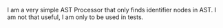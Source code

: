 I am a very simple AST Processor that only finds identifier nodes in AST. I am not that useful, I am only to be used in tests.
